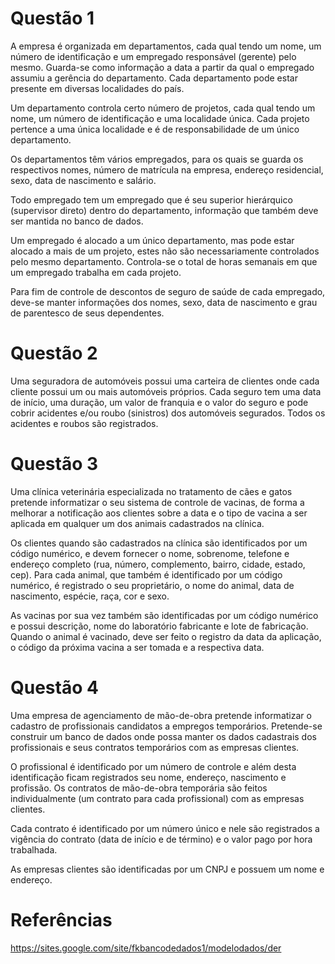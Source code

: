 # Questão 1

A empresa é organizada em departamentos, cada qual tendo um nome, um número de identificação e um empregado responsável (gerente) pelo mesmo. Guarda-se como informação a data a partir da qual o empregado assumiu a gerência do departamento. Cada departamento pode estar presente em diversas localidades do país.

Um departamento controla certo número de projetos, cada qual tendo um nome, um número de identificação e uma localidade única. Cada projeto pertence a uma única localidade e é de responsabilidade de um único departamento.

Os departamentos têm vários empregados, para os quais se guarda os respectivos nomes, número de matrícula na empresa, endereço residencial, sexo, data de nascimento e salário.

Todo empregado tem um empregado que é seu superior hierárquico (supervisor direto) dentro do departamento, informação que também deve ser mantida no banco de dados.

Um empregado é alocado a um único departamento, mas pode estar alocado a mais de um projeto, estes não são necessariamente controlados pelo mesmo departamento. Controla-se o total de horas semanais em que um empregado trabalha em cada projeto.

Para fim de controle de descontos de seguro de saúde de cada empregado, deve-se manter informações dos nomes, sexo, data de nascimento e grau de parentesco de seus dependentes.

# Questão 2

Uma seguradora de automóveis possui uma carteira de clientes onde cada cliente possui um ou mais automóveis próprios. Cada seguro tem uma data de início, uma duração, um valor de franquia e o valor do seguro e pode cobrir acidentes e/ou roubo (sinistros) dos automóveis segurados. Todos os acidentes e roubos são registrados.

# Questão 3

Uma clínica veterinária especializada no tratamento de cães e gatos pretende informatizar o seu sistema de controle de vacinas, de forma a melhorar a notificação aos clientes sobre a data e o tipo de vacina a ser aplicada em qualquer um dos animais cadastrados na clínica.

Os clientes quando são cadastrados na clínica são identificados por um código numérico, e devem fornecer o nome, sobrenome, telefone e endereço completo (rua, número, complemento, bairro, cidade, estado, cep). Para cada animal, que também é identificado por um código numérico, é registrado o seu proprietário, o nome do animal, data de nascimento, espécie, raça, cor e sexo.

As vacinas por sua vez também são identificadas por um código numérico e possui descrição, nome do laboratório fabricante e lote de fabricação. Quando o animal é vacinado, deve ser feito o registro da data da aplicação, o código da próxima vacina a ser tomada e a respectiva data.

# Questão 4

Uma empresa de agenciamento de mão-de-obra pretende informatizar o cadastro de profissionais candidatos a empregos temporários. Pretende-se construir um banco de dados onde possa manter os dados cadastrais dos profissionais e seus contratos temporários com as empresas clientes.

O profissional é identificado por um número de controle e além desta identificação ficam registrados seu nome, endereço, nascimento e profissão. Os contratos de mão-de-obra temporária são feitos individualmente (um contrato para cada profissional) com as empresas clientes.

Cada contrato é identificado por um número único e nele são registrados a vigência do contrato (data de início e de término) e o valor pago por hora trabalhada.

As empresas clientes são identificadas por um CNPJ e possuem um nome e endereço.

# Referências

https://sites.google.com/site/fkbancodedados1/modelodados/der
